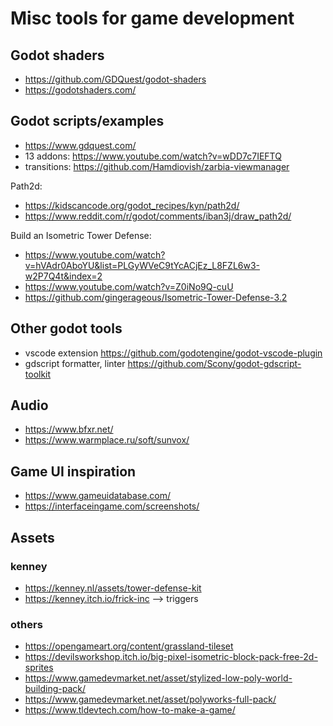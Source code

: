 # Misc tools for game development

## Godot shaders

- <https://github.com/GDQuest/godot-shaders>
- <https://godotshaders.com/>

## Godot scripts/examples

- <https://www.gdquest.com/>
- 13 addons: <https://www.youtube.com/watch?v=wDD7c7IEFTQ>
- transitions: <https://github.com/Hamdiovish/zarbia-viewmanager>

Path2d:

- <https://kidscancode.org/godot_recipes/kyn/path2d/>
- <https://www.reddit.com/r/godot/comments/iban3j/draw_path2d/>

 Build an Isometric Tower Defense:

- <https://www.youtube.com/watch?v=hVAdr0AboYU&list=PLGyWVeC9tYcACjEz_L8FZL6w3-w2P7Q4t&index=2>
- <https://www.youtube.com/watch?v=Z0iNo9Q-cuU>
- <https://github.com/gingerageous/Isometric-Tower-Defense-3.2>

## Other godot tools

- vscode extension <https://github.com/godotengine/godot-vscode-plugin>
- gdscript formatter, linter <https://github.com/Scony/godot-gdscript-toolkit>

## Audio

- <https://www.bfxr.net/>
- <https://www.warmplace.ru/soft/sunvox/>

## Game UI inspiration

- <https://www.gameuidatabase.com/>
- <https://interfaceingame.com/screenshots/>

## Assets

### kenney

- <https://kenney.nl/assets/tower-defense-kit>
- <https://kenney.itch.io/frick-inc> --> triggers

### others

- <https://opengameart.org/content/grassland-tileset>
- <https://devilsworkshop.itch.io/big-pixel-isometric-block-pack-free-2d-sprites>
- <https://www.gamedevmarket.net/asset/stylized-low-poly-world-building-pack/>
- <https://www.gamedevmarket.net/asset/polyworks-full-pack/>
- <https://www.tldevtech.com/how-to-make-a-game/>
